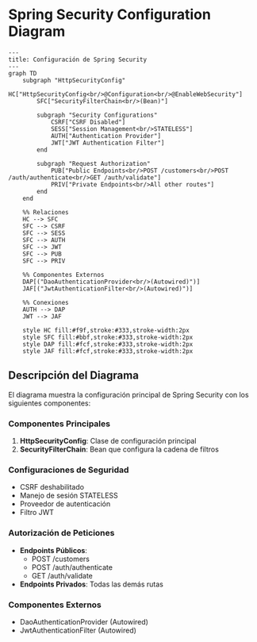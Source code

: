 # Spring Security Configuration Diagram

```mermaid
---
title: Configuración de Spring Security
---
graph TD
    subgraph "HttpSecurityConfig"
        HC["HttpSecurityConfig<br/>@Configuration<br/>@EnableWebSecurity"]
        SFC["SecurityFilterChain<br/>(Bean)"]
        
        subgraph "Security Configurations"
            CSRF["CSRF Disabled"]
            SESS["Session Management<br/>STATELESS"]
            AUTH["Authentication Provider"]
            JWT["JWT Authentication Filter"]
        end
        
        subgraph "Request Authorization"
            PUB["Public Endpoints<br/>POST /customers<br/>POST /auth/authenticate<br/>GET /auth/validate"]
            PRIV["Private Endpoints<br/>All other routes"]
        end
    end
    
    %% Relaciones
    HC --> SFC
    SFC --> CSRF
    SFC --> SESS
    SFC --> AUTH
    SFC --> JWT
    SFC --> PUB
    SFC --> PRIV
    
    %% Componentes Externos
    DAP[("DaoAuthenticationProvider<br/>(Autowired)")]
    JAF[("JwtAuthenticationFilter<br/>(Autowired)")]
    
    %% Conexiones
    AUTH --> DAP
    JWT --> JAF
    
    style HC fill:#f9f,stroke:#333,stroke-width:2px
    style SFC fill:#bbf,stroke:#333,stroke-width:2px
    style DAP fill:#fcf,stroke:#333,stroke-width:2px
    style JAF fill:#fcf,stroke:#333,stroke-width:2px
```

## Descripción del Diagrama

El diagrama muestra la configuración principal de Spring Security con los siguientes componentes:

### Componentes Principales
1. **HttpSecurityConfig**: Clase de configuración principal
2. **SecurityFilterChain**: Bean que configura la cadena de filtros

### Configuraciones de Seguridad
- CSRF deshabilitado
- Manejo de sesión STATELESS
- Proveedor de autenticación
- Filtro JWT

### Autorización de Peticiones
- **Endpoints Públicos**:
    - POST /customers
    - POST /auth/authenticate
    - GET /auth/validate
- **Endpoints Privados**: Todas las demás rutas

### Componentes Externos
- DaoAuthenticationProvider (Autowired)
- JwtAuthenticationFilter (Autowired)